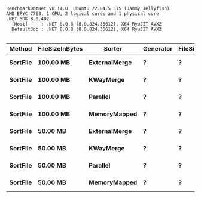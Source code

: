 ```

BenchmarkDotNet v0.14.0, Ubuntu 22.04.5 LTS (Jammy Jellyfish)
AMD EPYC 7763, 1 CPU, 2 logical cores and 1 physical core
.NET SDK 8.0.402
  [Host]     : .NET 8.0.8 (8.0.824.36612), X64 RyuJIT AVX2
  DefaultJob : .NET 8.0.8 (8.0.824.36612), X64 RyuJIT AVX2


```
| Method   | FileSizeInBytes | Sorter        | Generator | FileSize | Mean     | Error    | StdDev   | StdErr   | Min      | Q1       | Median   | Q3       | Max      | Op/s   | Rank | Gen0        | Gen1       | Gen2      | Allocated   |
|--------- |---------------- |-------------- |---------- |--------- |---------:|---------:|---------:|---------:|---------:|---------:|---------:|---------:|---------:|-------:|-----:|------------:|-----------:|----------:|------------:|
| **SortFile** | **100.00 MB**       | **ExternalMerge** | **?**         | **?**        | **18.805 s** | **0.2398 s** | **0.2243 s** | **0.0579 s** | **18.426 s** | **18.691 s** | **18.854 s** | **18.952 s** | **19.165 s** | **0.0532** |    **3** | **255000.0000** | **11000.0000** | **2000.0000** | **20283.26 MB** |
| **SortFile** | **100.00 MB**       | **KWayMerge**     | **?**         | **?**        | **19.040 s** | **0.3576 s** | **0.3345 s** | **0.0864 s** | **18.461 s** | **18.829 s** | **19.070 s** | **19.216 s** | **19.583 s** | **0.0525** |    **3** | **255000.0000** | **12000.0000** | **3000.0000** | **20226.18 MB** |
| **SortFile** | **100.00 MB**       | **Parallel**      | **?**         | **?**        | **18.399 s** | **0.0964 s** | **0.0855 s** | **0.0228 s** | **18.204 s** | **18.362 s** | **18.391 s** | **18.458 s** | **18.532 s** | **0.0544** |    **3** | **252000.0000** | **11000.0000** | **2000.0000** | **20087.05 MB** |
| **SortFile** | **100.00 MB**       | **MemoryMapped**  | **?**         | **?**        | **25.638 s** | **0.1481 s** | **0.1236 s** | **0.0343 s** | **25.407 s** | **25.595 s** | **25.605 s** | **25.688 s** | **25.912 s** | **0.0390** |    **4** | **493000.0000** | **20000.0000** | **3000.0000** | **39292.06 MB** |
| **SortFile** | **50.00 MB**        | **ExternalMerge** | **?**         | **?**        |  **8.781 s** | **0.0865 s** | **0.0810 s** | **0.0209 s** |  **8.655 s** |  **8.720 s** |  **8.775 s** |  **8.836 s** |  **8.911 s** | **0.1139** |    **1** | **121000.0000** |  **7000.0000** | **2000.0000** |   **9599.3 MB** |
| **SortFile** | **50.00 MB**        | **KWayMerge**     | **?**         | **?**        |  **8.613 s** | **0.1511 s** | **0.1413 s** | **0.0365 s** |  **8.376 s** |  **8.529 s** |  **8.573 s** |  **8.728 s** |  **8.816 s** | **0.1161** |    **1** | **121000.0000** |  **7000.0000** | **2000.0000** |  **9587.83 MB** |
| **SortFile** | **50.00 MB**        | **Parallel**      | **?**         | **?**        |  **8.938 s** | **0.1062 s** | **0.0993 s** | **0.0256 s** |  **8.739 s** |  **8.877 s** |  **8.909 s** |  **9.038 s** |  **9.074 s** | **0.1119** |    **1** | **120000.0000** |  **7000.0000** | **2000.0000** |  **9562.14 MB** |
| **SortFile** | **50.00 MB**        | **MemoryMapped**  | **?**         | **?**        | **12.549 s** | **0.0659 s** | **0.0584 s** | **0.0156 s** | **12.423 s** | **12.513 s** | **12.563 s** | **12.572 s** | **12.663 s** | **0.0797** |    **2** | **234000.0000** | **12000.0000** | **3000.0000** | **18568.08 MB** |
